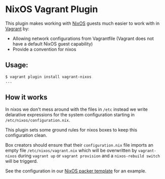# NixOS Vagrant Plugin

This plugin makes working with [NixOS](http://nixos.org) guests much easier to work with in [Vagrant](http://www.vagrantup.com) by:

* Allowing network configurations from Vagrantfile (Vagrant does not have a default NixOS guest capability)
* Provide a convention for nixos 

## Usage:

```bash
$ vagrant plugin install vagrant-nixos
...
```

## How it works

In nixos we don't mess around with the files in `/etc` instead we write delarative expressions for the system configuration starting in `/etc/nixos/configuration.nix`.

This plugin sets some ground rules for nixos boxes to keep this configuration clean.

Box creators should ensure that their `configuration.nix` file imports an empty file `/etc/nixos/vagrant.nix` which will be overwritten by `vagrant-nixos` during `vagrant up` or `vagrant provision` and a `nixos-rebuild switch` will be triggerd.

See the configuration in our [NixOS packer template](http://github.com/oxdi/nixos) for an example.

